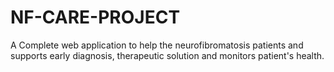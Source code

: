 # NF-CARE-PROJECT
A Complete web application to help the neurofibromatosis patients and supports early diagnosis, therapeutic solution and monitors patient's health.

